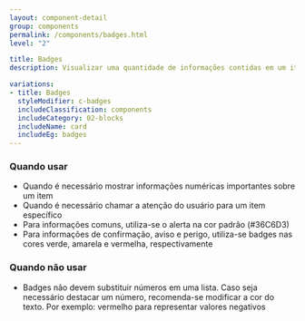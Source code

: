 ```yaml
---
layout: component-detail
group: components
permalink: /components/badges.html
level: "2"

title: Badges
description: Visualizar uma quantidade de informações contidas em um item específico

variations:
- title: Badges
  styleModifier: c-badges
  includeClassification: components
  includeCategory: 02-blocks
  includeName: card
  includeEg: badges
---
```


### Quando usar
- Quando é necessário mostrar informações numéricas importantes sobre um item
- Quando é necessário chamar a atenção do usuário para um item específico
- Para informações comuns, utiliza-se o alerta na cor padrão (#36C6D3)
- Para informações de confirmação, aviso e perigo, utiliza-se badges nas cores verde, amarela e vermelha, respectivamente

### Quando não usar
- Badges não devem substituir números em uma lista. Caso seja necessário destacar um número, recomenda-se modificar a cor do texto. Por exemplo: vermelho para representar valores negativos
